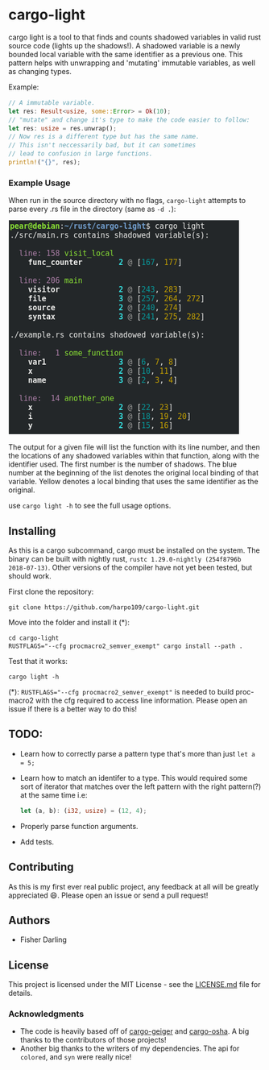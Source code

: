 # cargo-light

cargo light is a tool to that finds and counts shadowed variables in valid rust source code (lights up the shadows!). A shadowed variable is a newly bounded local variable with the same identifier as a previous one. This pattern helps with unwrapping and 'mutating' immutable variables, as well as changing types.

Example:

```rust
// A immutable variable.
let res: Result<usize, some::Error> = Ok(10);
// "mutate" and change it's type to make the code easier to follow:
let res: usize = res.unwrap();
// Now res is a different type but has the same name.
// This isn't neccessarily bad, but it can sometimes
// lead to confusion in large functions.
println!("{}", res);
```

### Example Usage

When run in the source directory with no flags, `cargo-light` attempts to parse every .rs file in the directory (same as `-d .`):

![alt text](./.images/cargo-light-no-flags.png "Example with no flags")

The output for a given file will list the function with its line number, and then the locations of any shadowed variables within that function, along with the identifier used. The first number is the number of shadows. The blue number at the beginning of the list denotes the original local binding of that variable. Yellow denotes a local binding that uses the same identifier as the original.

use `cargo light -h` to see the full usage options.

## Installing

As this is a cargo subcommand, cargo must be installed on the system. The binary can be built with nightly rust, `rustc 1.29.0-nightly (254f8796b 2018-07-13)`. Other versions of the compiler have not yet been tested, but should work.

First clone the repository:

```
git clone https://github.com/harpo109/cargo-light.git
```

Move into the folder and install it (\*):

```
cd cargo-light
RUSTFLAGS="--cfg procmacro2_semver_exempt" cargo install --path .
```

Test that it works:

```
cargo light -h
```

(\*): `RUSTFLAGS="--cfg procmacro2_semver_exempt"` is needed to build proc-macro2 with the cfg required to access line information. Please open an issue if there is a better way to do this!

## TODO:

- Learn how to correctly parse a pattern type that's more than just `let a = 5;`
- Learn how to match an identifer to a type. This would required some sort of iterator that matches over the left pattern with the right pattern(?) at the same time i.e:

  ```rust
  let (a, b): (i32, usize) = (12, 4);
  ```

- Properly parse function arguments.
- Add tests.

## Contributing

As this is my first ever real public project, any feedback at all will be greatly appreciated :smile:. Please open an issue or send a pull request!

## Authors

- Fisher Darling

## License

This project is licensed under the MIT License - see the [LICENSE.md](./LICENSE.md) file for details.

### Acknowledgments

- The code is heavily based off of [cargo-geiger](https://github.com/anderejd/cargo-geiger) and [cargo-osha](https://github.com/icefoxen/cargo-osha). A big thanks to the contributors of those projects!
- Another big thanks to the writers of my dependencies. The api for `colored`, and `syn` were really nice!
